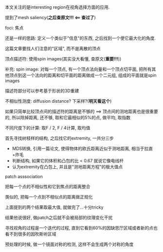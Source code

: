 本文关注的是interesting region在视角选择方面的应用.

提到了mesh saliency(**之后查原文!!! <== 查过了**)

foci: 焦点

还是一样的思路: 定义一个类似于"信息"的东西, 之后找到一个使它最大化的角度.

这篇文章要找人们注意的"区域", 而不是离散的顶点

顶点描述符: 使用spin images(其实没大看懂, 查原文(**重要!!!**))

补充: spin image: 对每一个顶点, 有一个顶点法向量和一个顶点切平面, 把所有其他顶点到这一个法向的距离和切平面的距离做成一个二元组, 组成的平面就是spin images

描述符部分可以参考基于形状的3D重建

不相似性测度: diffusion distance? 下采样?(**明天看这个**)

如果只简单比较顶点间的描述符的距离是不够的 ==> 顶点间的测地距离也是很重要的, 所以除掉距离, 还不够, 取和它最相似的5%的点, 做平均, 取指数

不同尺度下的计算: 取F / 2, F / 4计算, 取均值

首先寻找树枝样的结构, 之后找它的extremity, 一共分三步
 - MDS转换, 引用一篇论文, 使得物体的欧氏距离近似于测地距离, 相当于拉直+炸毛
 - 判断结构, 如果它的体积和凸包的比 < 0.67 就说它像电线杆
 - 认为extremity在凸包上, 并且是"测地距离方程"的极大值点

patch asssociation

把每一个点的不相似性和它到焦点的距离整合

类似的, 把每一个点到不相似点的距离做正规化

上面提到的两个结果取最大值, 就做完了...十分tricky

结果他说很好, 做patch之后就不会被局部的纹理变化干扰

寻找视角的过程是一个迭代的过程, 直到它看到60%的因缺思厅区域或者新的点也看不到很多的因吹斯听区域

预处理的时候, 做一个镜面对称的检测, 这样不会生成两个对称的角度
